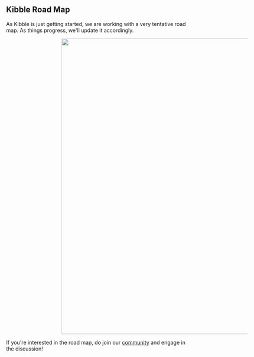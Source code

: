 ## Kibble Road Map

As Kibble is just getting started, we are working with a very tentative
road map. As things progress, we'll update it accordingly.


<img src="/images/roadmap-tentative.png" style="width: 800px; margin: 0px 150px auto;"/><br/>

If you're interested in the road map, do join our
[community](/docs/community.html) and engage in the discussion!
